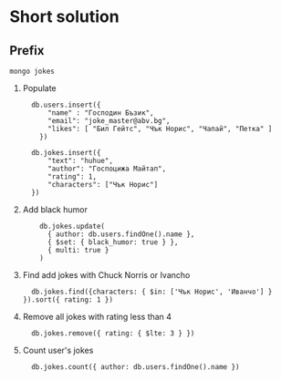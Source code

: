 # Short solution

## Prefix

```
mongo jokes
```

1. Populate
	```
	  db.users.insert({
	      "name" : "Господин Бъзик",
	      "email": "joke_master@abv.bg",
	      "likes": [ "Бил Гейтс", "Чък Норис", "Чапай", "Петка" ]
		})
	
	  db.jokes.insert({
	      "text": "huhue",
	      "author": "Госпоцижа Майтап",
	      "rating": 1,
	      "characters": ["Чък Норис"]
	  })
	```

2. Add black humor
	```
	    db.jokes.update(
	      { author: db.users.findOne().name },
	      { $set: { black_humor: true } },
	      { multi: true }
	    )
	```

3. Find add jokes with Chuck Norris or Ivancho
	```
	  db.jokes.find({characters: { $in: ['Чък Норис', 'Иванчо'] } }).sort({ rating: 1 })
	```

4. Remove all jokes with rating less than 4
	```
	  db.jokes.remove({ rating: { $lte: 3 } })
	```

5. Count user's jokes
	```
	  db.jokes.count({ author: db.users.findOne().name })
	```
